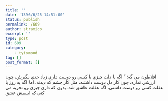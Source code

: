```yaml
---
title: ''
date: '1396/6/25 14:51:00'
status: publish
permalink: /609
author: straxico
excerpt: ''
type: post
id: 609
category:
    - tytomood
tag: []
post_format: []
---
```

افلاطون مي گه: ” اگه با دلت چيزي يا کسي رو دوست داري زياد جدي نگيرش، چون ارزشي نداره، چون کار دل دوست داشتنه، مثل کار چشم که ديدنه، اما اگه يه روز با عقلت کسي رو دوست داشتي، اگه عقلت عاشق شد، بدون که داري چيزي رو تجربه مي کني که اسمش عشق